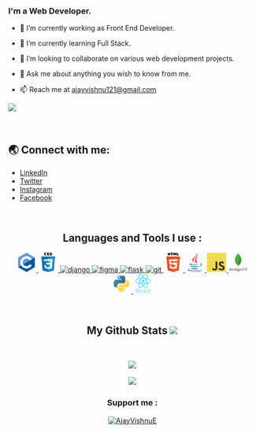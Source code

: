 <h3 align="left">I'm a Web Developer.</h3>


- 🔭 I’m currently working as Front End Developer.

- 🌱 I’m currently learning Full Stack.

- 👯 I’m looking to collaborate on various web development projects.

- 💬 Ask me about anything you wish to know from me.

- 📫 Reach me at ajayvishnu121@gmail.com

<p>
<img src="https://visitor-badge.laobi.icu/badge?page_id=AjayVishnuE"/></p>
<br>
<h2 align="left">🌏 Connect with me:</h2>

- [LinkedIn](https://www.linkedin.com/in/ajayvishnue)
- [Twitter](https://twitter.com/AjayVis65817041)
- [Instagram](https://www.instagram.com/ajay_vishnu_)
- [Facebook](https://www.facebook.com/ajay.vishnu.52090/)
<!---
<h2 align="left">🚀 My Github Stats:</h2>
<p><img align="center" src="https://github-readme-stats.vercel.app/api?username=AjayVishnuE&border_color=8F00FF&bg_color=8F00FF&text_color=ffff&title_color=ffff" alt="AjayVishnuE" /></p>
-->
<br>
<h2 align="center">Languages and Tools I use :</h2>
<p align="center"> 
<a href="https://www.cprogramming.com/" target="_blank" rel="noreferrer"> <img src="https://raw.githubusercontent.com/devicons/devicon/master/icons/c/c-original.svg" alt="c" width="40" height="40"/> </a>
<a href="https://www.w3schools.com/css/" target="_blank" rel="noreferrer"> <img src="https://raw.githubusercontent.com/devicons/devicon/master/icons/css3/css3-original-wordmark.svg" alt="css3" width="40" height="40"/> </a>
<a href="https://www.djangoproject.com/" target="_blank" rel="noreferrer"> <img src="https://cdn.worldvectorlogo.com/logos/django.svg" alt="django" width="40" height="40"/> </a> <a href="https://www.figma.com/" target="_blank" rel="noreferrer"> <img src="https://www.vectorlogo.zone/logos/figma/figma-icon.svg" alt="figma" width="40" height="40"/> </a>  
<a href="https://flask.palletsprojects.com/" target="_blank" rel="noreferrer"> <img src="https://www.vectorlogo.zone/logos/pocoo_flask/pocoo_flask-icon.svg" alt="flask" width="40" height="40"/> </a> 
<a href="https://git-scm.com/" target="_blank" rel="noreferrer"> <img src="https://www.vectorlogo.zone/logos/git-scm/git-scm-icon.svg" alt="git" width="40" height="40"/> </a> 
<a href="https://www.w3.org/html/" target="_blank" rel="noreferrer"> <img src="https://raw.githubusercontent.com/devicons/devicon/master/icons/html5/html5-original-wordmark.svg" alt="html5" width="40" height="40"/> </a> 
<a href="https://www.java.com" target="_blank" rel="noreferrer"> <img src="https://raw.githubusercontent.com/devicons/devicon/master/icons/java/java-original.svg" alt="java" width="40" height="40"/> </a> 
<a href="https://developer.mozilla.org/en-US/docs/Web/JavaScript" target="_blank" rel="noreferrer"> <img src="https://raw.githubusercontent.com/devicons/devicon/master/icons/javascript/javascript-original.svg" alt="javascript" width="40" height="40"/> </a>  
<a href="https://www.mongodb.com/" target="_blank" rel="noreferrer"> <img src="https://raw.githubusercontent.com/devicons/devicon/master/icons/mongodb/mongodb-original-wordmark.svg" alt="mongodb" width="40" height="40"/> </a>  
<a href="https://www.python.org" target="_blank" rel="noreferrer"> <img src="https://raw.githubusercontent.com/devicons/devicon/master/icons/python/python-original.svg" alt="python" width="40" height="40"/> </a> 
<a href="https://reactjs.org/" target="_blank" rel="noreferrer"> <img src="https://raw.githubusercontent.com/devicons/devicon/master/icons/react/react-original-wordmark.svg" alt="react" width="40" height="40"/> </a>
</p>
<br>
<h2 align="center">
  My Github Stats <img src="https://media.giphy.com/media/VgCDAzcKvsR6OM0uWg/giphy.gif" width="50"/>
</h2>
 
<br>

<p align = "center">
  <img  src = "https://my-github-readme-status.vercel.app/api?username=AjayVishnuE&show_icons=true&theme=radical&line_height=27&count_private=true">
 <!-- <img src = "https://my-github-readme-status.vercel.app/api/top-langs/?username=awindsr&"> -->
</p> 

<p align = "center">
 <img  src="http://github-readme-streak-stats.herokuapp.com?user=AjayVishnuE&theme=radical&hide_border=true" />
</p> 
 <!-- 
<p align = "center">
  <img src="https://mulearn.org/embed/rank/ajayvishnue@mulearn" width="490" height="390"></img>
</p> 
 -->
<h3 align="center">Support me :</h3>
<p align = "center"><a href="https://www.buymeacoffee.com/AjayVishnuE" target="_blank"> <img align="center" src="https://cdn.buymeacoffee.com/buttons/v2/default-yellow.png" height="50" width="210" alt="AjayVishnuE" /></a></p>

